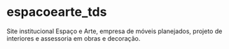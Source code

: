 # espacoearte_tds
Site institucional Espaço e Arte, empresa de móveis planejados, projeto de interiores e assessoria em obras e decoração.
